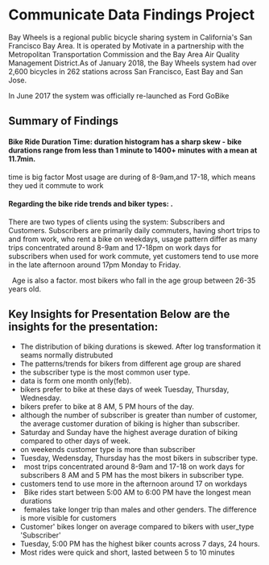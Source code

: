 # Communicate Data Findings Project

Bay Wheels is a regional public bicycle sharing system in California's San Francisco Bay Area. It is operated by Motivate in a partnership with the Metropolitan Transportation Commission and the Bay Area Air Quality Management District.As of January 2018, the Bay Wheels system had over 2,600 bicycles in 262 stations across San Francisco, East Bay and San Jose.

In June 2017 the system was officially re-launched as Ford GoBike 

## Summary of Findings

#### Bike Ride Duration Time: duration histogram has a sharp skew - bike durations range from less than 1 minute to 1400+ minutes with a mean at 11.7min. 

time is big factor Most usage are during of 8-9am,and 17-18, which means they ued it commute to work

#### Regarding the bike ride trends and biker types: .

There are two types of clients using the system: Subscribers and Customers. Subscribers are primarily daily commuters, having short trips to and from work, who rent a bike on weekdays, usage pattern differ as many trips concentrated around 8-9am and 17-18pm on work days for subscribers when used for work commute, yet customers tend to use more in the late afternoon around 17pm Monday to Friday.

` `Age is also a factor. most bikers who fall in the age group between 26-35 years old. 

## Key Insights for Presentation Below are the insights for the presentation:

* The distribution of biking durations is skewed. After log transformation it seams normally distrubuted 
* The patterns/trends for bikers from different age group are shared
* the subscriber type is the most common user type.
* data is form one month only(feb).
* bikers prefer to bike at these days of week Tuesday, Thursday, Wednesday.
* bikers prefer to bike at 8 AM, 5 PM hours of the day.
* although the number of subscriber is greater than number of customer, the average customer duration of biking is higher than subscriber.
* Saturday and Sunday have the highest average duration of biking compared to other days of week.
* on weekends customer type is more than subscriber 
* Tuesday, Wedensday, Thursday has the most bikers in subscriber type.
* ` `most trips concentrated around 8-9am and 17-18 on work days for subscribers 8 AM and 5 PM has the most bikers in subscriber type.
* customers tend to use more in the afternoon around 17 on workdays
* ` `Bike rides start between 5:00 AM to 6:00 PM have the longest mean durations
* ` `females take longer trip than males and other genders. The difference is more visible for customers
* Customer' bikes longer on average compared to bikers with user\_type 'Subscriber'
* Tuesday, 5:00 PM has the highest biker counts across 7 days, 24 hours.
* Most rides were quick and short, lasted between 5 to 10 minutes
